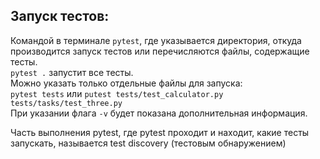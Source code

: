 ## Запуск тестов:
Командой в терминале `pytest`, где указывается директория, 
откуда производится запуск тестов или перечисляются файлы, содержащие тесты.\
`pytest .` запустит все тесты.\
Можно указать только отдельные файлы для запуска:\
`pytest tests` или `putest tests/test_calculator.py tests/tasks/test_three.py`\
При указании флага `-v` будет показана дополнительная информация.

Часть выполнения pytest, где pytest проходит и находит, какие тесты запускать,
называется test discovery (тестовым обнаружением)
